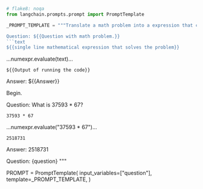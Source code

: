 ```python
# flake8: noqa
from langchain.prompts.prompt import PromptTemplate

_PROMPT_TEMPLATE = """Translate a math problem into a expression that can be executed using Python's numexpr library. Use the output of running this code to answer the question.

Question: ${{Question with math problem.}}
```text
${{single line mathematical expression that solves the problem}}
```
...numexpr.evaluate(text)...
```output
${{Output of running the code}}
```
Answer: ${{Answer}}

Begin.

Question: What is 37593 * 67?

```text
37593 * 67
```
...numexpr.evaluate("37593 * 67")...
```output
2518731
```
Answer: 2518731

Question: {question}
"""

PROMPT = PromptTemplate(
    input_variables=["question"],
    template=_PROMPT_TEMPLATE,
)

```

